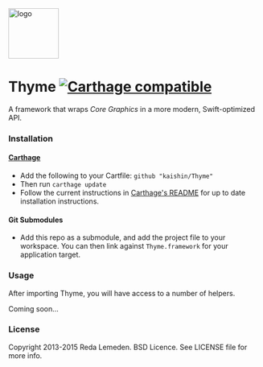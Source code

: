 <img src="https://raw.github.com/kaishin/Thyme/master/logo.png" width="100" alt="logo" />

# Thyme [![Carthage compatible](https://img.shields.io/badge/Carthage-compatible-4BC51D.svg?style=flat)](https://github.com/Carthage/Carthage)

A framework that wraps *Core Graphics* in a more modern, Swift-optimized API.

### Installation
#### [Carthage](https://github.com/Carthage/Carthage)

- Add the following to your Cartfile: `github "kaishin/Thyme"`
- Then run `carthage update`
- Follow the current instructions in [Carthage's README][carthage-installation]
for up to date installation instructions.

[carthage-installation]: https://github.com/Carthage/Carthage#adding-frameworks-to-an-application

#### Git Submodules

- Add this repo as a submodule, and add the project file to your workspace. You
can then link against `Thyme.framework` for your application target.

### Usage

After importing Thyme, you will have access to a number of helpers.

Coming soon...

### License

Copyright 2013-2015 Reda Lemeden. BSD Licence. See LICENSE file for more info.
